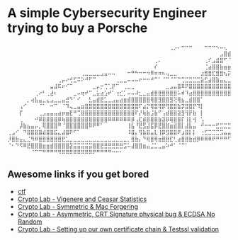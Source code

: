 # A simple Cybersecurity Engineer trying to buy a Porsche

```bash
⠀⠀⠀⠀⠀⠀⠀⠀⠀⠀⠀⠀⠀⠀⠀⠀⠀⠀⠀⠀⠀⠀⠀⠀⠀⠀⠀⠀⠀⠀⠀⠀⠀⠀⠀⠀⠀⠀⠀⠀⠀⠀⢀⡠⠄⠒⠒⠒⠀⠀⠀⠒⠒⠒⠢⠤⢄⠀⣀⣤⣿⣿⡿⠿⠿⠷⣶⣶⣤⣄⣀⠀⠀⠀⠀⠀⠀⠀⠀⠀⠀⠀⠀⠀⠀⠀⠀⠀⠀⠀⠀⠀⠀⠀⠀⠀⠀⣀
⠀⠀⠀⠀⠀⠀⠀⠀⠀⠀⠀⠀⠀⠀⠀⠀⠀⠀⠀⠀⠀⠀⠀⠀⠀⠀⠀⠀⠀⠀⠀⠀⠀⠀⠀⠀⠀⠀⠀⠀⠀⠀⠀⠀⠀⠀⠀⠀⠀⠀⠀⠀⠀⠀⠀⣠⣿⣾⣿⣿⣟⣉⣉⣁⡀⠀⢀⠂⢸⡏⢻⣿⡷⣶⣿⣛⠛⠛⠛⠛⠛⠛⠛⠛⠛⠛⠛⠓⠒⢶⣶⣶⠗⢲⣏⣁⣠⡾
⠀⠀⠀⠀⠀⠀⠀⠀⠀⠀⠀⠀⠀⠀⠀⠀⠀⠀⠀⠀⠀⠀⠀⠀⠀⠀⠀⠀⠀⠀⠀⠀⠀⠀⠀⠀⠀⠀⢀⠄⠀⠀⠀⠀⠀⠀⠀⠀⠀⠀⠀⢀⠎⣠⣾⣿⠋⠈⠻⣍⢛⣿⣿⣿⣿⣦⣉⠉⠀⣷⢄⡙⣷⣄⠈⠙⠻⢶⣤⣄⡀⠀⠀⠀⠀⠀⠀⠀⣠⣾⣿⣿⡀⠈⠉⠀⠀⠀
⠀⠀⠀⠀⠀⠀⠀⠀⠀⠀⠀⠀⠀⠀⠀⠀⠀⠀⠀⠀⠀⠀⠀⠀⠀⠀⠀⠀⠀⠀⠀⠀⠀⠀⠀⠀⠀⠀⠎⠀⠀⠀⠀⠀⠀⠀⠀⠀⠀⠀⠀⢈⣴⣿⣿⣷⣶⣶⣶⣬⣿⣿⣿⣿⣿⣿⣿⣿⣿⣿⠀⠋⠙⠿⣧⡀⠀⠀⣙⣿⡍⢳⣦⣤⣤⣤⣴⣾⣿⣿⣿⣿⠇⠀⠀⠀⠀⠀
⠀⠀⠀⠀⠀⠀⠀⠀⠀⠀⠀⠀⠀⠀⠀⠀⠀⠀⠀⢀⣀⣀⣀⣀⣠⣤⠤⠤⠀⠀⠀⠒⠛⠓⠒⠒⠲⠿⠶⠶⠦⢤⣀⣀⠀⠀⠀⠀⠀⠀⣰⣿⣿⣏⣿⣿⢦⡭⠭⠭⡵⠿⠿⠿⢿⠙⠿⠯⠽⠿⠤⣤⣤⡶⣾⡷⠒⠊⠉⠁⠈⠛⠿⢭⣻⣿⡿⢛⠋⠉⠙⠃⠀⠀⠀⠀⠀⠀
⠀⠀⠀⠀⠀⠀⠀⠀⠀⠀⠀⠀⠀⢀⡤⠔⢚⣋⠭⠕⠚⠋⠉⠀⠀⠀⠀⠀⢀⣀⣀⠤⠤⠤⠖⠒⠒⠚⠉⠁⠈⠉⠈⠉⠉⢉⣉⣉⣉⣉⣵⣋⣴⣿⣷⣤⣄⣀⣀⣀⣀⣀⣀⣀⣀⣀⣤⣤⣤⣤⣶⣾⡿⣿⢿⣿⠛⣆⠀⠀⠀⠀⠀⠀⢈⣻⣷⣼⣷⣤⠀⠀⠀⠀⠀⠀⠀⠀
⠀⠀⠀⠀⠀⠀⠀⠀⠀⠀⠀⣤⣼⠯⠖⠊⠉⠀⠀⠀⠀⠀⣀⡤⡒⢉⢁⡟⠉⠀⢀⣀⣀⠀⠀⠀⠀⠀⠀⠀⠀⣀⣠⣤⣿⠿⠟⣿⣿⣿⣿⣿⣿⣿⣿⣿⣿⣿⣿⣿⣿⣿⣿⣯⣭⣭⣭⣤⣤⣴⣿⣿⣶⣿⣾⡿⣰⣿⣿⣷⣶⣶⣶⣿⣿⣿⣿⣿⣿⣿⣷⡀⠀⠀⠀⠀⠀⠀
⠀⠀⠀⠀⠀⠀⠀⢀⠔⠃⢀⣼⠆⠀⠀⠀⠀⣀⠤⢶⠞⠉⣀⣥⣴⣡⠞⠁⢰⣊⡁⠤⠤⠼⣂⣀⣤⣾⣿⣿⣿⣿⣿⣿⠥⠾⠹⣴⣿⣿⣿⣿⣿⣿⣿⣿⣿⣿⣿⣿⣿⣿⣿⣿⣿⣿⣿⣿⣿⡿⠿⣿⣿⣿⡿⣿⣿⣿⣿⣿⣿⣿⣿⣿⣿⣵⣿⣿⣿⣿⣿⡷⠀⠀⠀⠀⠀⠀
⠀⠀⠀⠀⠀⡀⢴⣧⣤⣀⣄⣠⣀⣀⣤⣚⠙⠁⠊⠀⠀⣃⣤⣾⣟⣁⣀⣠⣤⣴⣶⣾⣿⣿⣿⣿⣿⢿⣿⣻⣿⣿⣻⢝⢿⣦⣀⣾⣿⣿⠁⠀⠀⠀⠀⠀⠀⠀⠀⠀⠀⠀⠀⠀⠀⠀⠀⠀⠀⠀⠀⢠⣿⣿⡾⠯⠭⣝⣻⣿⣿⡟⣾⢟⣿⣿⣿⣿⣾⣿⠁⠀⠀⠀⠀⠀⠀⠀
⠀⠀⠀⢠⠊⠀⠀⠀⠈⠁⠀⠒⠉⠀⠈⠹⢤⣀⣤⣶⣿⣿⣿⣿⣿⣿⣿⣿⣿⣿⣿⣿⣿⣿⠏⣴⡝⢿⣿⢿⡿⢻⣿⣿⣷⡽⣿⣿⡟⠹⡇⠀⠀⠀⠀⠀⠀⠀⠀⠀⠀⠀⠀⠀⠀⠀⠀⠀⠀⠀⢀⣿⣿⣿⣿⣿⣿⣿⣿⣿⡿⢸⣿⣼⣿⣿⣿⣿⣹⣻⣀⡄⠀⠀⠀⠀⠀⠀
⠀⠀⠀⡏⠀⠀⠀⠀⢀⣠⣤⣤⣤⣴⡶⣶⣟⠛⢉⣿⣿⣿⣿⣿⣿⣿⣿⣿⣿⣿⣿⣿⣿⠏⡜⢷⣷⣨⣷⠋⢠⣾⣿⣿⣽⣻⢻⡟⣷⠀⡇⠀⠀⠀⠀⠀⠀⠀⠀⠀⠀⠀⠀⠀⠀⠀⠀⠀⢀⣴⣿⣿⣿⣿⣿⣿⣿⡿⠟⠁⡇⢸⣏⣿⣿⣿⣿⣿⣿⣿⣩⡄⠀⠀⠀⠀⠀⠀
⠀⠀⠀⢀⠀⠀⠀⠚⠿⣿⣿⣿⣿⡿⢷⣿⣿⣿⣿⣿⣿⣿⣿⣿⣿⣿⠿⠿⠿⠿⠿⠿⡿⢠⣏⣾⣿⣿⣿⣷⣽⡿⢿⣿⣿⡏⢸⡇⢺⠀⢡⠀⠀⠀⠀⠀⠀⠀⣀⣀⣀⣀⣀⡠⠤⠤⠤⠖⠛⠋⣉⣐⣚⣉⡉⠙⠓⠒⠒⢺⣷⠘⣿⣿⣿⣿⣿⣷⡿⠷⠟⠁⠀⠀⠀⠀⠀⠀
⠀⠀⠀⡼⣷⣦⣤⡤⡀⢿⣿⣿⣿⠛⠈⣿⣿⣿⣿⣿⣿⠿⠟⠛⠁⠀⠀⠀⠀⠀⠀⢸⣧⠘⣟⣫⣼⣯⡿⣟⣿⣿⣶⣾⣿⡇⣼⣧⣤⠀⠚⠒⠒⠒⣋⣉⣉⣉⣭⣤⠤⠤⠴⠶⠒⠒⠛⠛⠋⣉⣉⣉⣁⣀⣀⣀⣀⣀⣀⣸⣿⣧⡈⠻⠿⣟⣻⠟⠁⠀⠀⠀⠀⠀⠀⠀⠀⠀
⢀⣠⠊⠀⠙⣿⣿⣿⣿⣾⣿⣿⣯⣄⣼⣿⠟⠋⠁⠀⠀⠀⠀⠀⠀⠀⠀⠀⠀⠀⠀⠸⣿⡄⢻⣷⣿⣤⣇⢸⡿⣻⣿⣿⠟⣰⣿⡇⡇⠀⢐⣋⣉⣉⣉⣩⣤⣤⣤⣶⣶⣶⣶⣶⣾⣿⣿⠿⠿⠿⠿⠿⠿⠷⠤⠤⠤⠀⠉⠉⠉⠛⠛⠒⠒⠊⠁⠀⠀⠀⠀⠀⠀⠀⠀⠀⠀⠀
⡸⣿⣷⣤⣄⣈⠻⠿⣿⣿⣿⣿⣿⣿⣟⣁⣀⣀⣀⣀⣀⣀⣀⣀⣀⣀⣀⣀⣀⣀⣀⡀⣿⣷⡄⠙⢿⣿⢿⣶⣿⣿⣏⢃⣴⣿⣿⣷⣾⡿⠿⠿⠿⠟⠛⠛⠛⠋⠉⠉⠉⠉⠀⠀⠀⠀⠀⠀⠀⠀⠀⠀⠀⠀⠀⠀⠀⠀⠀⠀⠀⠀⠀⠀⠀⠀⠀⠀⠀⠀⠀⠀⠀⠀⠀⠀⠀⠀
⠈⠂⠙⠫⠿⣟⣿⣿⣿⣶⣶⣾⣿⣿⣿⣿⣽⣭⣭⣭⣭⣭⣿⣿⣟⣛⣛⣛⣛⣛⣩⠥⣼⣿⣿⣶⣤⣈⣁⣀⣤⠵⠚⠁⠈⠉⠁⠀⠀⠀⠀⠀⠀⠀⠀⠀⠀⠀⠀⠀⠀⠀⠀⠀⠀⠀⠀⠀⠀⠀⠀⠀⠀⠀⠀⠀⠀⠀⠀⠀⠀⠀⠀⠀⠀⠀⠀⠀⠀⠀⠀⠀⠀⠀⠀⠀⠀⠀
⠀⠀⠀⠀⠀⠀⠈⠉⠉⠛⠛⠛⠛⠻⠿⠿⠿⠿⠿⠿⠿⠿⠟⠛⠛⠛⠛⠒⠒⠂⠀⠀⠀⠀⠀⠀⠀⠀⠀⠀⠀⠀⠀⠀⠀⠀⠀⠀⠀⠀⠀⠀⠀⠀⠀⠀⠀⠀⠀⠀⠀⠀⠀⠀⠀⠀⠀⠀⠀⠀⠀⠀⠀⠀⠀⠀⠀⠀⠀⠀⠀⠀⠀⠀⠀⠀⠀⠀⠀⠀⠀⠀⠀⠀⠀⠀⠀⠀
```

## Awesome links if you get bored

- [ctf](https://github.com/nathanrayburn/ctf_journey)
- [Crypto Lab - Vigenere and Ceasar Statistics](https://github.com/nathanrayburn/crypto_lab01)
- [Crypto Lab - Symmetric & Mac Forgering](https://github.com/nathanrayburn/crypto_labo2/tree/main)
- [Crypto Lab - Asymmetric, CRT Signature physical bug & ECDSA No Random ](https://github.com/nathanrayburn/crypto_labo3)
- [Crypto Lab - Setting up our own certificate chain & Testssl validation](https://github.com/nathanrayburn/crypto_labo4)
